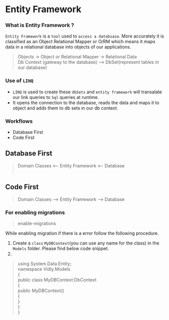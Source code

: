 # Entity Framework
### What is Entity Framework ?<br>
`Entity Framework` is a `tool` used to `access a databsase`. More accurately it is classified as an Object Relational Mapper or O/RM which means it maps data in a relational database into objects of our applications. 

> Objects -> Object or Relational Mapper -> Relational Data<br>
> Db Context (gateway to the database) --> DbSet(represent tables in our database)<br>
### Use of `LINQ`
* `LINQ` is used to create these `dbSets` and `entity framework` will transalate our link queries to `Sql` queries at runtime. 
* It opens the connection to the database, reads the data and maps it to object and adds them to db sets in our db context.
### Workflows
* Database First
* Code First

## Database First
> Domain Classes <-- Entity Framework <-- Database<br><br>
## Code First
> Domain Classes --> Entity Framework --> Database<br>

### For enabling migrations
> enable-migrations<br>

While enabling migration if there is a error follow the following procedure.<br>
1. Create a `class` `MyDBContext`(you can use any name for the class) in the `Models` folder. Please find below code snippet.
2.
> using System.Data.Entity; <br>
>    namespace Vidly.Models<br>
>   {<br>
>        public class MyDBContext:DbContext<br>
>        {<br>
>            public MyDBContext()<br>
>            {<br>
>            }<br>
>        }<br>
>    }<br>